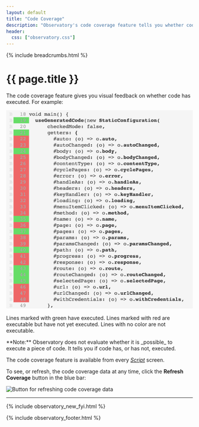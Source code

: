 ```yaml
---
layout: default
title: "Code Coverage"
description: "Observatory's code coverage feature tells you whether code in your Dart application has executed and whether it is executable."
header:
  css: ["observatory.css"]
---
```


{% include breadcrumbs.html %}

# {{ page.title }}

The code coverage feature gives you visual feedback on whether code
has executed. For example:

<img src="images/CodeCoverageExample.png" alt="An example of the Dart code coverage feature in Observatory">

Lines marked with green have executed. Lines marked with red are
executable but have not yet executed. Lines with no color are
not executable.

<aside class="alert alert-info" markdown="1">
**Note:** Observatory does not evaluate whether it is _possible_
to execute a piece of code. It tells you if code has, or has not, executed.
</aside>

The code coverage feature is available from every
[_Script_](screens.html#script-screen) screen.

To see, or refresh, the code coverage data at any time, click
the **Refresh Coverage** button in the blue bar:

<img src="images/RefreshCoverageButton.png" alt="Button for refreshing code coverage data">

---

{% include observatory_new_fyi.html %}

{% include observatory_footer.html %}

